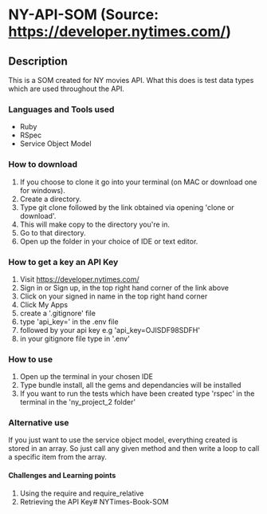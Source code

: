 # NY-API-SOM (Source: https://developer.nytimes.com/)

## Description
This is a SOM created for NY movies API. What this does is test data types which are used throughout the API. 

### Languages and Tools used
* Ruby
* RSpec
* Service Object Model

### How to download
1. If you choose to clone it go into your terminal (on MAC or download one for windows).
2. Create a directory.
3. Type git clone followed by the link obtained via opening 'clone or download'.
4. This will make copy to the directory you're in.
5. Go to that directory.
6. Open up the folder in your choice of IDE or text editor.

### How to get a key an API Key
1. Visit https://developer.nytimes.com/
2. Sign in or Sign up, in the top right hand corner of the link above
3. Click on your signed in name in the top right hand corner
4. Click My Apps
5. create a '.gitignore' file
6. type 'api_key=' in the .env file
7. followed by your api key e.g 'api_key=OJISDF98SDFH'
8. in your gitignore file type in '.env'

### How to use
1. Open up the terminal in your chosen IDE
2. Type bundle install, all the gems and dependancies will be installed
3. If you want to run the tests which have been created type 'rspec' in the terminal in the 'ny_project_2 folder'

### Alternative use
If you just want to use the service object model, everything created is stored in an array. So just call any given method and then write a loop to call a specific item from the array.

#### Challenges and Learning points
1. Using the require and require_relative
2. Retrieving the API Key# NYTimes-Book-SOM
